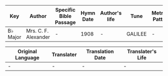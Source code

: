 Key | Author   | Specific Bible Passage     |Hymn Date |Author's life |Tune |Metrical Pattern   |Composer/Source
-- | --------- | ---------------------------|----------|--------------|-----|-------------------|-------------  
B♭ Major |Mrs. C. F. Alexander |- |1908 |- |GALILEE |- |W. H. Jude

Original Language | Translater | Translation Date   | Translater's Life  
----------------- | --------- | --------------------|-------------     
\- |- |- |-

